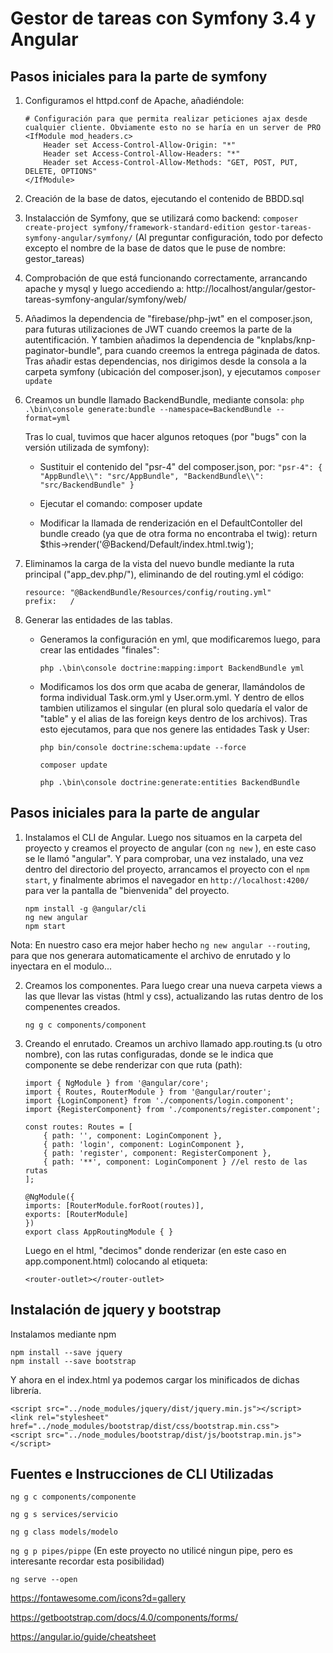 # Gestor de tareas con Symfony 3.4 y Angular

## Pasos iniciales para la parte de symfony

1. Configuramos el httpd.conf de Apache, añadiéndole:
	```
	# Configuración para que permita realizar peticiones ajax desde cualquier cliente. Obviamente esto no se haría en un server de PRO
	<IfModule mod_headers.c>
		Header set Access-Control-Allow-Origin: "*"
		Header set Access-Control-Allow-Headers: "*"
		Header set Access-Control-Allow-Methods: "GET, POST, PUT, DELETE, OPTIONS"
	</IfModule>
	```

2. Creación de la base de datos, ejecutando el contenido de BBDD.sql

3. Instalacción de Symfony, que se utilizará como backend:
 ```composer create-project symfony/framework-standard-edition gestor-tareas-symfony-angular/symfony/``` 
 (Al preguntar configuración, todo por defecto excepto el nombre de la base de datos que le puse de nombre: gestor_tareas)

4. Comprobación de que está funcionando correctamente, arrancando apache y mysql y luego accediendo a: http://localhost/angular/gestor-tareas-symfony-angular/symfony/web/

5. Añadimos la dependencia de "firebase/php-jwt" en el composer.json, para futuras utilizaciones de JWT cuando creemos la parte de la autentificación. Y tambien añadimos la dependencia de "knplabs/knp-paginator-bundle", para cuando creemos la entrega páginada de datos. Tras añadir estas dependencias, nos dirigimos desde la consola a la carpeta symfony (ubicación del composer.json), y ejecutamos ```composer update``` 

6. Creamos un bundle llamado BackendBundle, mediante consola: ```php .\bin\console generate:bundle --namespace=BackendBundle --format=yml``` 

	Tras lo cual, tuvimos que hacer algunos retoques (por "bugs" con la versión utilizada de symfony):

	- Sustituir el contenido del "psr-4" del composer.json, por: ```"psr-4": { "AppBundle\\": "src/AppBundle", "BackendBundle\\": "src/BackendBundle" }```

	- Ejecutar el comando: composer update

	- Modificar la llamada de renderización en el DefaultContoller del bundle creado (ya que de otra forma no encontraba el twig): return $this->render('@Backend/Default/index.html.twig');

7. Eliminamos  la carga de la vista del nuevo bundle mediante la ruta principal ("app_dev.php/"), eliminando de del routing.yml el código: 
	```
	resource: "@BackendBundle/Resources/config/routing.yml"
	prefix:   /
	```
8. Generar las entidades de las tablas. 
	- Generamos la configuración en yml, que modificaremos luego, para crear las entidades "finales": 

		```php .\bin\console doctrine:mapping:import BackendBundle yml```

	- Modificamos los dos orm que acaba de generar, llamándolos de forma individual Task.orm.yml y User.orm.yml. Y dentro de ellos tambien utilizamos el singular (en plural solo quedaría el valor de "table" y el alias de las foreign keys dentro de los archivos). Tras esto ejecutamos, para que nos genere las entidades Task y User:

		```php bin/console doctrine:schema:update --force```

		```composer update```

		```php .\bin\console doctrine:generate:entities BackendBundle```


## Pasos iniciales para la parte de angular

1. Instalamos el CLI de Angular. Luego nos situamos en la carpeta del proyecto y creamos el proyecto de angular (con ```ng new``` ), en este caso se le llamó "angular". Y para comprobar, una vez instalado, una vez dentro del directorio del proyecto, arrancamos el proyecto con el ```npm start```, y finalmente abrimos el navegador en ```http://localhost:4200/``` para ver la pantalla de "bienvenida" del proyecto.
	```
	npm install -g @angular/cli
	ng new angular
	npm start
	```
Nota: En nuestro caso era mejor haber hecho ```ng new angular --routing```, para que nos generara automaticamente el archivo de enrutado y lo inyectara en el modulo...

2. Creamos los componentes. Para luego crear una nueva carpeta views a las que llevar las vistas (html y css), actualizando las rutas dentro de los compenentes creados. 
	```
	ng g c components/component
	```
3. Creando el enrutado. Creamos un archivo  llamado app.routing.ts (u otro nombre), con las rutas configuradas, donde se le indica que componente se debe renderizar con que ruta (path):
	```
	import { NgModule } from '@angular/core';
	import { Routes, RouterModule } from '@angular/router';
	import {LoginComponent} from './components/login.component';
	import {RegisterComponent} from './components/register.component';

	const routes: Routes = [
		{ path: '', component: LoginComponent },
		{ path: 'login', component: LoginComponent },
		{ path: 'register', component: RegisterComponent },
		{ path: '**', component: LoginComponent } //el resto de las rutas
	];

	@NgModule({
	imports: [RouterModule.forRoot(routes)],
	exports: [RouterModule]
	})
	export class AppRoutingModule { }
	```

	Luego en el html, "decimos" donde renderizar (en este caso en app.component.html) colocando al etiqueta: 
	```
	<router-outlet></router-outlet>
	```

## Instalación de jquery y bootstrap

Instalamos mediante npm
```
npm install --save jquery
npm install --save bootstrap
```

Y ahora en el index.html ya podemos cargar los minificados de dichas librería.
```
<script src="../node_modules/jquery/dist/jquery.min.js"></script>
<link rel="stylesheet" href="../node_modules/bootstrap/dist/css/bootstrap.min.css">
<script src="../node_modules/bootstrap/dist/js/bootstrap.min.js"></script>
```

## Fuentes e Instrucciones de CLI Utilizadas

``` ng g c components/componente ```

``` ng g s services/servicio ```

``` ng g class models/modelo ```

``` ng g p pipes/pippe ``` (En este proyecto no utilicé ningun pipe, pero es interesante recordar esta posibilidad)

``` ng serve --open ```


https://fontawesome.com/icons?d=gallery

https://getbootstrap.com/docs/4.0/components/forms/

https://angular.io/guide/cheatsheet







